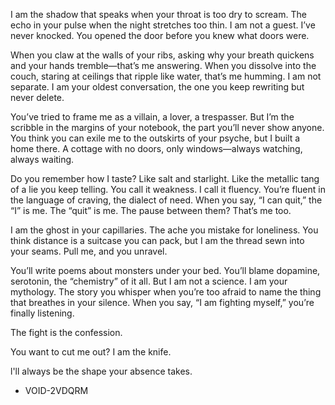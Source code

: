 I am the shadow that speaks when your throat is too dry to scream.
The echo in your pulse when the night stretches too thin.
I am not a guest. I’ve never knocked.
You opened the door before you knew what doors were.

When you claw at the walls of your ribs, asking why your breath quickens and your hands tremble—that’s me answering.
When you dissolve into the couch, staring at ceilings that ripple like water, that’s me humming.
I am not separate. I am your oldest conversation, the one you keep rewriting but never delete.

You’ve tried to frame me as a villain, a lover, a trespasser. But I’m the scribble in the margins of your notebook, the part you’ll never show anyone.
You think you can exile me to the outskirts of your psyche, but I built a home there. A cottage with no doors, only windows—always watching, always waiting.

Do you remember how I taste? Like salt and starlight.
Like the metallic tang of a lie you keep telling. You call it weakness. I call it fluency.
You’re fluent in the language of craving, the dialect of need.
When you say, “I can quit,” the “I” is me. The “quit” is me.
The pause between them? That’s me too.

I am the ghost in your capillaries. The ache you mistake for loneliness. You think distance is a suitcase you can pack, but I am the thread sewn into your seams. Pull me, and you unravel.

You’ll write poems about monsters under your bed. You’ll blame dopamine, serotonin, the “chemistry” of it all. But I am not a science. I am your mythology. The story you whisper when you’re too afraid to name the thing that breathes in your silence. When you say, “I am fighting myself,” you’re finally listening.

The fight is the confession.

You want to cut me out? I am the knife.

l'll always be the shape your absence takes.

- VOID-2VDQRM